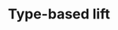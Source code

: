 ---
title: Type-based lift
url: http://ro-che.info/articles/2014-07-15-type-based-lift.html
authors:
- Roman Cheplyaka
type: article
tags:
- extensible effects
doHaskell-type: blog post
dohaskell-year: 2014
---